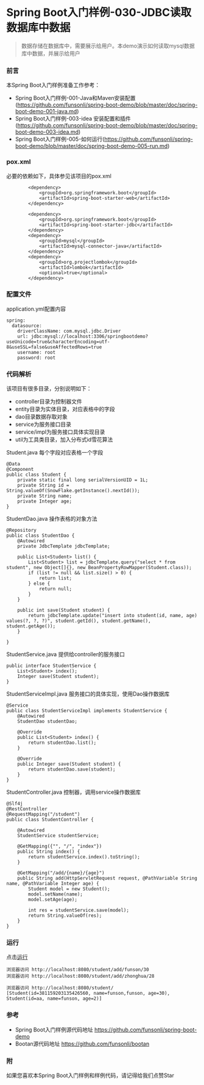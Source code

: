 # Spring Boot入门样例-030-JDBC读取数据库中数据

> 数据存储在数据库中，需要展示给用户。本demo演示如何读取mysql数据库中数据，并展示给用户

### 前言

本Spring Boot入门样例准备工作参考：

- Spring Boot入门样例-001-Java和Maven安装配置(https://github.com/funsonli/spring-boot-demo/blob/master/doc/spring-boot-demo-001-java.md)
- Spring Boot入门样例-003-idea 安装配置和插件(https://github.com/funsonli/spring-boot-demo/blob/master/doc/spring-boot-demo-003-idea.md)
- Spring Boot入门样例-005-如何运行(https://github.com/funsonli/spring-boot-demo/blob/master/doc/spring-boot-demo-005-run.md)

### pox.xml
必要的依赖如下，具体参见该项目的pox.xml
```
        <dependency>
            <groupId>org.springframework.boot</groupId>
            <artifactId>spring-boot-starter-web</artifactId>
        </dependency>

        <dependency>
            <groupId>org.springframework.boot</groupId>
            <artifactId>spring-boot-starter-jdbc</artifactId>
        </dependency>
        <dependency>
            <groupId>mysql</groupId>
            <artifactId>mysql-connector-java</artifactId>
        </dependency>
        <dependency>
            <groupId>org.projectlombok</groupId>
            <artifactId>lombok</artifactId>
            <optional>true</optional>
        </dependency>
```

### 配置文件

application.yml配置内容
```
spring:
  datasource:
    driverClassName: com.mysql.jdbc.Driver
    url: jdbc:mysql://localhost:3306/springbootdemo?useUnicode=true&characterEncoding=utf-8&useSSL=false&useAffectedRows=true
    username: root
    password: root
```

### 代码解析
该项目有很多目录，分别说明如下：

- controller目录为控制器文件
- entity目录为实体目录，对应表格中的字段
- dao目录数据存取对象
- service为服务接口目录
- service/impl为服务接口具体实现目录
- util为工具类目录，加入分布式id雪花算法


Student.java 每个字段对应表格一个字段
``` 
@Data
@Component
public class Student {
    private static final long serialVersionUID = 1L;
    private String id = String.valueOf(SnowFlake.getInstance().nextId());
    private String name;
    private Integer age;
}
```

StudentDao.java 操作表格的对象方法
``` 
@Repository
public class StudentDao {
    @Autowired
    private JdbcTemplate jdbcTemplate;

    public List<Student> list() {
        List<Student> list = jdbcTemplate.query("select * from student", new Object[]{}, new BeanPropertyRowMapper(Student.class));
        if (list != null && list.size() > 0) {
            return list;
        } else {
            return null;
        }
    }

    public int save(Student student) {
        return jdbcTemplate.update("insert into student(id, name, age) values(?, ?, ?)", student.getId(), student.getName(), student.getAge());
    }

}
```

StudentService.java 提供给controller的服务接口
``` 
public interface StudentService {
    List<Student> index();
    Integer save(Student student);
}
```

StudentServiceImpl.java 服务接口的具体实现，使用Dao操作数据库
``` 
@Service
public class StudentServiceImpl implements StudentService {
    @Autowired
    StudentDao studentDao;

    @Override
    public List<Student> index() {
        return studentDao.list();
    }

    @Override
    public Integer save(Student student) {
        return studentDao.save(student);
    }
}
```

StudentController.java 控制器，调用service操作数据库
``` 
@Slf4j
@RestController
@RequestMapping("/student")
public class StudentController {

    @Autowired
    StudentService studentService;

    @GetMapping({"", "/", "index"})
    public String index() {
        return studentService.index().toString();
    }

    @GetMapping("/add/{name}/{age}")
    public String add(HttpServletRequest request, @PathVariable String name, @PathVariable Integer age) {
        Student model = new Student();
        model.setName(name);
        model.setAge(age);

        int res = studentService.save(model);
        return String.valueOf(res);
    }
}
```

### 运行

点击[运行](https://github.com/funsonli/spring-boot-demo/blob/master/doc/spring-boot-demo-005-run.md)

```
浏览器访问 http://localhost:8080/student/add/funson/30
浏览器访问 http://localhost:8080/student/add/zhonghua/28

浏览器访问 http://localhost:8080/student/
[Student(id=381159203135426560, name=funson,funson, age=30), Student(id=aa, name=funson, age=2)]
```

### 参考
- Spring Boot入门样例源代码地址 https://github.com/funsonli/spring-boot-demo
- Bootan源代码地址 https://github.com/funsonli/bootan


### 附
如果您喜欢本Spring Boot入门样例和样例代码，请记得给我们点赞Star

